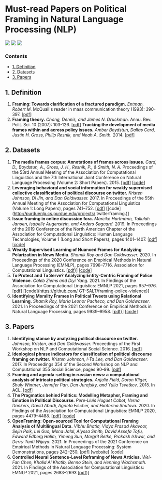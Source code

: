 # Must-read Papers on Political Framing in Natural Language Processing (NLP)

![](https://img.shields.io/github/last-commit/cozymichelle/framing_papers?color=blue) ![](https://img.shields.io/badge/PaperNumber-14-brightgreen) ![](https://img.shields.io/badge/PRs-Welcome-red) 

### Contents

* [1. Definition](#1-definition)
* [2. Datasets](#2-datasets)
* [3. Papers](#3-papers)


## 1. Definition
1. **Framing: Towards clarification of a fractured paradigm.** *Entman, Robert M*. McQuail's reader in mass communication theory (1993): 390-397. [[pdf](https://d1wqtxts1xzle7.cloudfront.net/33549924/entman_Framing-with-cover-page-v2.pdf?Expires=1651007101&Signature=aaq-ag6erPrVJsxRrw-V-hG1q8n7he0eN28KQy7087AxWatxaW9ogJaK7ffk-mU7bNDAxrG2OWDFwC6gLoQzbNaQsDExY3uJTL6qMP-hCPdV1HN01sZiOo9OOxozAASXInJuymbn1KKeYXGCPmG52d2hXgh0BueosLCQ9KPKDlxl4xBGvik06JASvmuimPjYR7IKgW1I~~Jb~YewoDkVOz1ESyNIkee00woB9-S-KKulSvZHIl7yHPy5gPcYsVBOr4oOcstDL9eqUvQwBX56o5XyDWGD33H4~pKX0IvwNbS-9TazTnLqRcBkeY8nWAeGu1kvoEOxMEoi6tlL8s61yg__&Key-Pair-Id=APKAJLOHF5GGSLRBV4ZA)]
1. **Framing theory.** *Chong, Dennis, and James N. Druckman.* Annu. Rev. Polit. Sci. 10 (2007): 103-126. [[pdf](https://www.annualreviews.org/doi/pdf/10.1146/annurev.polisci.10.072805.103054)]
**Tracking the development of media frames within and across policy issues.** *Amber Boydstun, Dallas Card, Justin H. Gross, Philip Resnik, and Noah A. Smith.* 2014. [[pdf](https://kilthub.cmu.edu/ndownloader/files/11903384)]


## 2. Datasets
1. **The media frames corpus: Annotations of frames across issues.** *Card, D., Boydstun, A., Gross, J. H., Resnik, P., & Smith, N. A.* Proceedings of the 53rd Annual Meeting of the Association for Computational Linguistics and the 7th International Joint Conference on Natural Language Processing (Volume 2: Short Papers). 2015. [[pdf](https://aclanthology.org/P15-2072.pdf)] [[code](https://github.com/dallascard/media_frames_corpus)]
1. **Leveraging behavioral and social information for weakly supervised collective classification of political discourse on twitter.** *Kristen Johnson, Di Jin, and Dan Goldwasser.* 2017. In Proceedings of the 55th Annual Meeting of the Association for Computational Linguistics (Volume 1: Long Papers), pages 741–752. [[pdf](https://aclanthology.org/P17-1069.pdf)] [[code](http://purduenlp.cs.purdue.edu/projects/
twitterframing.)]
1. **Issue framing in online discussion fora.** *Mareike Hartmann, Tallulah Jansen, Isabelle Augenstein, and Anders Søgaard.* 2019. In Proceedings of the 2019 Conference of the North American Chapter of the Association for Computational Linguistics: Human Language Technologies, Volume 1 (Long and Short Papers), pages 1401–1407. [[pdf](https://aclanthology.org/N19-1142.pdf)] [[code](https://github.com/coastalcph/issue_framing)]
1. **Weakly Supervised Learning of Nuanced Frames for Analyzing Polarization in News Media.** *Shamik Roy and Dan Goldwasser.* 2020.  In Proceedings of the 2020 Conference on Empirical Methods in Natural Language Processing (EMNLP), pages 7698–7716. Association for Computational Linguistics. [[pdf](https://aclanthology.org/2020.emnlp-main.620.pdf))] [[code](https://github.com/ShamikRoy/Subframe-Prediction)]
1. **To Protect and To Serve? Analyzing Entity-Centric Framing of Police Violence.** *Caleb Ziems and Diyi Yang.* 2021.  In Findings of the Association for Computational Linguistics: EMNLP 2021, pages 957–976. [[pdf](https://aclanthology.org/2021.findings-emnlp.82.pdf)] [[code](https://github.com/
GT-SALT/framing-police-violence)]
1. **Identifying Morality Frames in Political Tweets using Relational Learning.** *Shamik Roy, Maria Leonor Pacheco, and Dan Goldwasser.* 2021. In Proceedings of the 2021 Conference on Empirical Methods in Natural Language Processing, pages 9939–9958. [[pdf](https://aclanthology.org/2021.emnlp-main.783.pdf))] [[code](https://github.com/ShamikRoy/Moral-Role-Prediction)]

## 3. Papers
1. **Identifying stance by analyzing political discourse on twitter.** *Johnson, Kristen, and Dan Goldwasser.* Proceedings of the First Workshop on NLP and Computational Social Science. 2016. [[pdf](https://aclanthology.org/W16-5609.pdf)]
1. **Ideological phrase indicators for classification of political discourse framing on twitter.** *Kristen Johnson, I-Ta Lee, and Dan Goldwasser.* 2017. In Proceedings 354 of the Second Workshop on NLP and Computational 355 Social Science, pages 90–99. [[pdf](https://aclanthology.org/W17-2913.pdf)]
1. **Framing and agenda-setting in russian news: a computational analysis of intricate political strategies.** *Anjalie Field, Doron Kliger, Shuly Wintner, Jennifer Pan, Dan Jurafsky, and Yulia Tsvetkov*. 2018.  In ACL. [[pdf](https://aclanthology.org/D18-1393.pdf)]
1. **The Pragmatics behind Politics: Modelling Metaphor, Framing and Emotion in Political Discourse.** *Pere-Lluís Huguet Cabot, Verna Dankers, David Abadi, Agneta Fischer, and Ekaterina Shutova.* 2020.  In Findings of the Association for Computational Linguistics: EMNLP 2020, pages 4479–4488. [[pdf](https://aclanthology.org/2020.findings-emnlp.402.pdf)] [[code](https://github.com/LittlePea13/mtl_political_discourse)]
1. **OpenFraming: Open-sourced Tool for Computational Framing Analysis of Multilingual Data.** *Vibhu Bhatia, Vidya Prasad Akavoor, Sejin Paik, Lei Guo, Mona Jalal, Alyssa Smith, David Assefa Tofu, Edward Edberg Halim, Yimeng Sun, Margrit Betke, Prakash Ishwar, and Derry Tanti Wijaya.* 2021.  In Proceedings of the 2021 Conference on Empirical Methods in Natural Language Processing: System Demonstrations, pages 242–250. [[pdf](https://aclanthology.org/2021.emnlp-demo.28.pdf)] [[website](http://www.openframing.org/)] [[code](https://github.com/vibss2397/openFraming)]
1. **Controlled Neural Sentence-Level Reframing of News Articles.** *Wei-Fan Chen, Khalid Al Khatib, Benno Stein, and Henning Wachsmuth.* 2021. In Findings of the Association for Computational Linguistics: EMNLP 2021, pages 2683–2693 [[pdf](https://aclanthology.org/2021.findings-emnlp.228.pdf))]